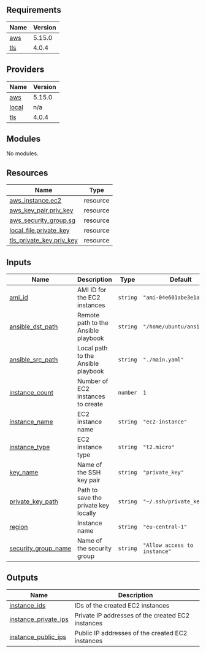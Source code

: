 ## Requirements

| Name | Version |
|------|---------|
| <a name="requirement_aws"></a> [aws](#requirement\_aws) | 5.15.0 |
| <a name="requirement_tls"></a> [tls](#requirement\_tls) | 4.0.4 |

## Providers

| Name | Version |
|------|---------|
| <a name="provider_aws"></a> [aws](#provider\_aws) | 5.15.0 |
| <a name="provider_local"></a> [local](#provider\_local) | n/a |
| <a name="provider_tls"></a> [tls](#provider\_tls) | 4.0.4 |

## Modules

No modules.

## Resources

| Name | Type |
|------|------|
| [aws_instance.ec2](https://registry.terraform.io/providers/hashicorp/aws/5.15.0/docs/resources/instance) | resource |
| [aws_key_pair.priv_key](https://registry.terraform.io/providers/hashicorp/aws/5.15.0/docs/resources/key_pair) | resource |
| [aws_security_group.sg](https://registry.terraform.io/providers/hashicorp/aws/5.15.0/docs/resources/security_group) | resource |
| [local_file.private_key](https://registry.terraform.io/providers/hashicorp/local/latest/docs/resources/file) | resource |
| [tls_private_key.priv_key](https://registry.terraform.io/providers/hashicorp/tls/4.0.4/docs/resources/private_key) | resource |

## Inputs

| Name | Description | Type | Default | Required |
|------|-------------|------|---------|:--------:|
| <a name="input_ami_id"></a> [ami\_id](#input\_ami\_id) | AMI ID for the EC2 instances | `string` | `"ami-04e601abe3e1a910f"` | no |
| <a name="input_ansible_dst_path"></a> [ansible\_dst\_path](#input\_ansible\_dst\_path) | Remote path to the Ansible playbook | `string` | `"/home/ubuntu/ansisble/"` | no |
| <a name="input_ansible_src_path"></a> [ansible\_src\_path](#input\_ansible\_src\_path) | Local path to the Ansible playbook | `string` | `"./main.yaml"` | no |
| <a name="input_instance_count"></a> [instance\_count](#input\_instance\_count) | Number of EC2 instances to create | `number` | `1` | no |
| <a name="input_instance_name"></a> [instance\_name](#input\_instance\_name) | EC2 instance name | `string` | `"ec2-instance"` | no |
| <a name="input_instance_type"></a> [instance\_type](#input\_instance\_type) | EC2 instance type | `string` | `"t2.micro"` | no |
| <a name="input_key_name"></a> [key\_name](#input\_key\_name) | Name of the SSH key pair | `string` | `"private_key"` | no |
| <a name="input_private_key_path"></a> [private\_key\_path](#input\_private\_key\_path) | Path to save the private key locally | `string` | `"~/.ssh/private_key.pem"` | no |
| <a name="input_region"></a> [region](#input\_region) | Instance name | `string` | `"eu-central-1"` | no |
| <a name="input_security_group_name"></a> [security\_group\_name](#input\_security\_group\_name) | Name of the security group | `string` | `"Allow access to instance"` | no |

## Outputs

| Name | Description |
|------|-------------|
| <a name="output_instance_ids"></a> [instance\_ids](#output\_instance\_ids) | IDs of the created EC2 instances |
| <a name="output_instance_private_ips"></a> [instance\_private\_ips](#output\_instance\_private\_ips) | Private IP addresses of the created EC2 instances |
| <a name="output_instance_public_ips"></a> [instance\_public\_ips](#output\_instance\_public\_ips) | Public IP addresses of the created EC2 instances |
